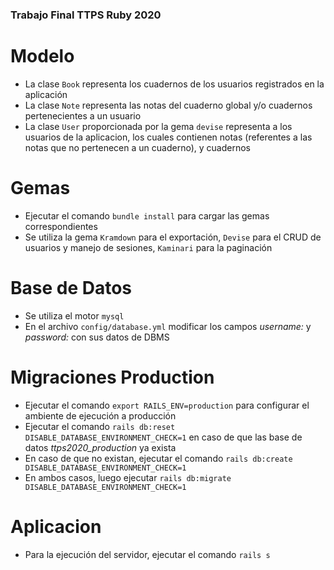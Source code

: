 ### Trabajo Final TTPS Ruby 2020

# Modelo
* La clase `Book` representa los cuadernos de los usuarios registrados en la aplicación
* La clase `Note` representa las notas del cuaderno global y/o cuadernos pertenecientes a un usuario
* La clase `User` proporcionada por la gema `devise` representa a los usuarios de la aplicacion, los cuales contienen notas (referentes a las notas que no pertenecen a un cuaderno), y cuadernos

# Gemas
* Ejecutar el comando `bundle install` para cargar las gemas correspondientes
* Se utiliza la gema `Kramdown` para el exportación, `Devise` para el CRUD de usuarios y manejo de sesiones, `Kaminari` para la paginación

# Base de Datos
* Se utiliza el motor `mysql`
* En el archivo `config/database.yml` modificar los campos *username:* y *password:* con sus datos de DBMS

# Migraciones Production
* Ejecutar el comando `export RAILS_ENV=production` para configurar el ambiente de ejecución a producción
* Ejecutar el comando `rails db:reset DISABLE_DATABASE_ENVIRONMENT_CHECK=1` en caso de que las base de datos *ttps2020_production* ya exista
* En caso de que no existan, ejecutar el comando `rails db:create DISABLE_DATABASE_ENVIRONMENT_CHECK=1`
* En ambos casos, luego ejecutar `rails db:migrate DISABLE_DATABASE_ENVIRONMENT_CHECK=1`

# Aplicacion
* Para la ejecución del servidor, ejecutar el comando `rails s` 
